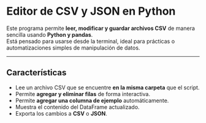 # Editor de CSV y JSON en Python

Este programa permite **leer, modificar y guardar archivos CSV** de manera sencilla usando **Python y pandas**.  
Está pensado para usarse desde la terminal, ideal para prácticas o automatizaciones simples de manipulación de datos.

---

## Características

* Lee un archivo CSV que se encuentre **en la misma carpeta** que el script.  
* Permite **agregar y eliminar filas** de forma interactiva.  
* Permite **agregar una columna de ejemplo** automáticamente.  
* Muestra el contenido del DataFrame actualizado.  
* Exporta los cambios a **CSV** o **JSON**.
